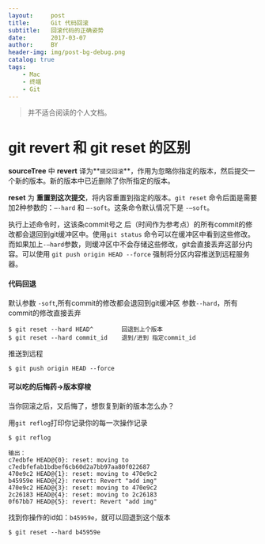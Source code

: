 ```yaml
---
layout:     post
title:      Git 代码回滚
subtitle:   回滚代码的正确姿势
date:       2017-03-07
author:     BY
header-img: img/post-bg-debug.png
catalog: true
tags:
    - Mac
    - 终端
    - Git
---
```



>并不适合阅读的个人文档。

# **git revert** 和 **git reset** 的区别


**sourceTree** 中 **revert** 译为**`提交回滚`**，作用为忽略你指定的版本，然后提交一个新的版本。新的版本中已近删除了你所指定的版本。

**reset** 为 **重置到这次提交**，将内容重置到指定的版本。`git reset` 命令后面是需要加2种参数的：`–-hard` 和 `–-soft`。这条命令默认情况下是 `-–soft`。

执行上述命令时，这该条commit号之 后（时间作为参考点）的所有commit的修改都会退回到git缓冲区中。使用`git status` 命令可以在缓冲区中看到这些修改。而如果加上`-–hard`参数，则缓冲区中不会存储这些修改，git会直接丢弃这部分内容。可以使用 `git push origin HEAD --force` 强制将分区内容推送到远程服务器。


#### 代码回退 

默认参数 `-soft`,所有commit的修改都会退回到git缓冲区
参数`--hard`，所有commit的修改直接丢弃

	$ git reset --hard HEAD^ 		回退到上个版本
	$ git reset --hard commit_id	退到/进到 指定commit_id
推送到远程	

	$ git push origin HEAD --force
	
	
#### 可以吃的后悔药->版本穿梭

当你回滚之后，又后悔了，想恢复到新的版本怎么办？

用`git reflog`打印你记录你的每一次操作记录

	$ git reflog
	
	输出：
	c7edbfe HEAD@{0}: reset: moving to c7edbfefab1bdbef6cb60d2a7bb97aa80f022687
	470e9c2 HEAD@{1}: reset: moving to 470e9c2
	b45959e HEAD@{2}: revert: Revert "add img"
	470e9c2 HEAD@{3}: reset: moving to 470e9c2
	2c26183 HEAD@{4}: reset: moving to 2c26183
	0f67bb7 HEAD@{5}: revert: Revert "add img"
	
找到你操作的id如：`b45959e`，就可以回退到这个版本
	
	$ git reset --hard b45959e
	


<script type="text/javascript">document.write(unescape("%3Cspan id='cnzz_stat_icon_1281111180'%3E%3C/span%3E%3Cscript src='https://v1.cnzz.com/z_stat.php%3Fid%3D1281111180%26online%3D1%26show%3Dline' type='text/javascript'%3E%3C/script%3E"));</script>